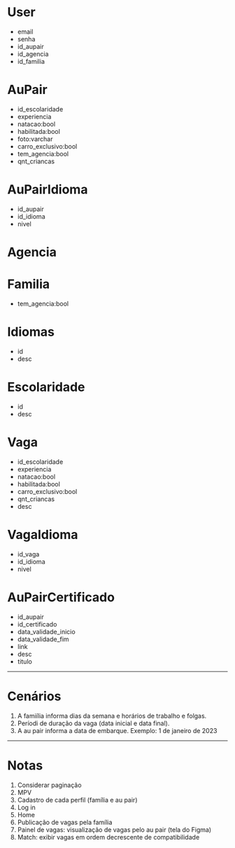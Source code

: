 # User
- email
- senha
- id_aupair
- id_agencia
- id_familia

# AuPair
- id_escolaridade
- experiencia
- natacao:bool
- habilitada:bool
- foto:varchar
- carro_exclusivo:bool
- tem_agencia:bool
- qnt_criancas

# AuPairIdioma
- id_aupair
- id_idioma
- nivel

# Agencia

# Familia
- tem_agencia:bool

# Idiomas
- id
- desc

# Escolaridade
- id
- desc

# Vaga
- id_escolaridade
- experiencia
- natacao:bool
- habilitada:bool
- carro_exclusivo:bool
- qnt_criancas
- desc

# VagaIdioma
- id_vaga
- id_idioma
- nivel

# AuPairCertificado
- id_aupair
- id_certificado
- data_validade_inicio
- data_validade_fim
- link
- desc
- titulo

---
# Cenários

1. A famiília informa dias da semana e horários de trabalho e folgas.
2. Períodi de duração da vaga (data inicial e data final).
3. A au pair informa a data de embarque. Exemplo: 1 de janeiro de 2023

---
# Notas
1. Considerar paginação
2. MPV
  1. Cadastro de cada perfil (família e au pair)
  2. Log in
  3. Home
  4. Publicação de vagas pela família
  5. Painel de vagas: visualização de vagas pelo au pair (tela do Figma)
  6. Match: exibir vagas em ordem decrescente de compatibilidade
